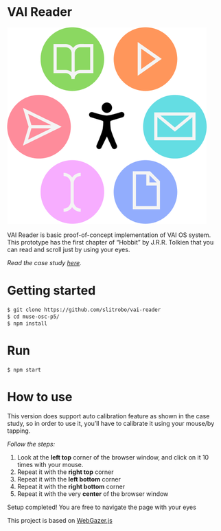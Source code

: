 # VAI Reader

![VAI](vai.png)

VAI Reader is basic proof-of-concept implementation of VAI OS system. This prototype has the first chapter of “Hobbit” by J.R.R. Tolkien that you can read and scroll just by using your eyes.

*Read the case study [here](https://slitro.bo/cases/vai).* 

# Getting started

```
$ git clone https://github.com/slitrobo/vai-reader
$ cd muse-osc-p5/
$ npm install
```

# Run

```
$ npm start
```

# How to use

This version does support auto calibration feature as shown in the case study, so in order to use it, you’ll have to calibrate it using your mouse/by tapping. 

*Follow the steps:*

1. Look at the **left top** corner of the browser window, and click on it 10 times with your mouse.
2. Repeat it with the **right top** corner
3. Repeat it with the **left bottom** corner
4. Repeat it with the **right bottom** corner
5. Repeat it with the very **center** of the browser window

Setup completed! You are free to navigate the page with your eyes


This project is based on [WebGazer.js](https://github.com/brownhci/WebGazer)